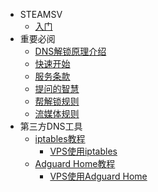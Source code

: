 <!-- _sidebar.md -->
* STEAMSV
  * [入门](README.md)
* 重要必阅
  * [DNS解锁原理介绍](principle.md)
  * [快速开始](quickstart.md)
  * [服务条款](tos.md)
  * [提问的智慧](two.md)
  * [帮解锁规则](help.md)
  * [流媒体规则](rule.md)
* 第三方DNS工具
  * [iptables教程](appdoc/iptablesdoc.md)
    * [VPS使用iptables](example/iptables.md)
  * [Adguard Home教程](/appdoc/adguardhomedoc.md)
    * [VPS使用Adguard Home](example/adguardhome.md)